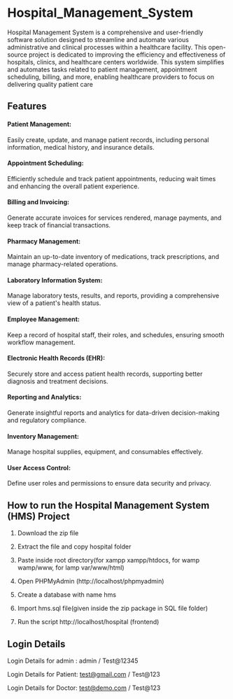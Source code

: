 # Hospital_Management_System

Hospital Management System is a comprehensive and user-friendly software solution designed to streamline and automate various administrative and clinical processes within a healthcare facility. This open-source project is dedicated to improving the efficiency and effectiveness of hospitals, clinics, and healthcare centers worldwide. This system simplifies and automates tasks related to patient management, appointment scheduling, billing, and more, enabling healthcare providers to focus on delivering quality patient care

## Features

#### Patient Management:
Easily create, update, and manage patient records, including personal information, medical history, and insurance details.

#### Appointment Scheduling:
Efficiently schedule and track patient appointments, reducing wait times and enhancing the overall patient experience.

#### Billing and Invoicing:
Generate accurate invoices for services rendered, manage payments, and keep track of financial transactions.

#### Pharmacy Management:
Maintain an up-to-date inventory of medications, track prescriptions, and manage pharmacy-related operations.

#### Laboratory Information System:
Manage laboratory tests, results, and reports, providing a comprehensive view of a patient's health status.

#### Employee Management:
Keep a record of hospital staff, their roles, and schedules, ensuring smooth workflow management.

#### Electronic Health Records (EHR):
Securely store and access patient health records, supporting better diagnosis and treatment decisions.

#### Reporting and Analytics:
Generate insightful reports and analytics for data-driven decision-making and regulatory compliance.

#### Inventory Management:
Manage hospital supplies, equipment, and consumables effectively.

#### User Access Control:
Define user roles and permissions to ensure data security and privacy.

## How to run the Hospital Management System (HMS) Project

1. Download the  zip file

2. Extract the file and copy hospital folder

3. Paste inside root directory(for xampp xampp/htdocs, for wamp wamp/www, for lamp var/www/html)

4. Open PHPMyAdmin (http://localhost/phpmyadmin)

5. Create a database with name hms

6. Import hms.sql file(given inside the zip package in SQL file folder)

7. Run the script http://localhost/hospital (frontend)

## Login Details

Login Details for admin : admin / Test@12345

Login Details for Patient: test@gmail.com / Test@123

Login Details for Doctor: test@demo.com / Test@123

